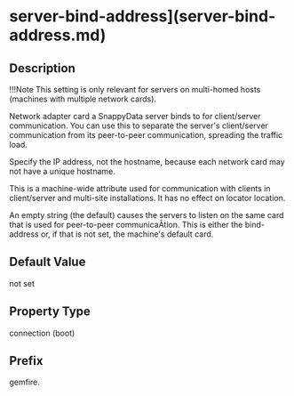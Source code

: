 # server-bind-address](server-bind-address.md)

## Description


!!!Note 
	This setting is only relevant for servers on multi-homed hosts (machines with multiple network cards). </p>

Network adapter card a SnappyData server binds to for client/server communication. You can use this to separate the server's client/server communication from its peer-to-peer communication, spreading the traffic load.

Specify the IP address, not the hostname, because each network card may not have a unique hostname.

This is a machine-wide attribute used for communication with clients in client/server and multi-site installations. It has no effect on locator location.

An empty string (the default) causes the servers to listen on the same card that is used for peer-to-peer communicaÂ­tion. This is either the bind-address or, if that is not set, the machine's default card.

## Default Value

not set

## Property Type

connection (boot)

## Prefix

gemfire.
